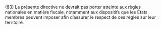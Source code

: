 (83) La présente directive ne devrait pas porter atteinte aux règles nationales en matière fiscale, notamment aux dispositifs que les États membres peuvent imposer afin d’assurer le respect de ces règles sur leur territoire.